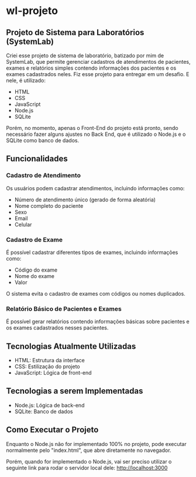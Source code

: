 # wl-projeto

## Projeto de Sistema para Laboratórios (SystemLab)

Criei esse projeto de sistema de laboratório, batizado por mim de SystemLab, que permite gerenciar cadastros de atendimentos de pacientes, exames e relatórios simples contendo informações dos pacientes e os exames cadastrados neles. Fiz esse projeto para entregar em um desafio. E nele, é utilizado:

- HTML
- CSS
- JavaScript
- Node.js
- SQLite

Porém, no momento, apenas o Front-End do projeto está pronto, sendo necessário fazer alguns ajustes no Back End, que é utilizado o Node.js e o SQLite como banco de dados.

## Funcionalidades

### Cadastro de Atendimento

Os usuários podem cadastrar atendimentos, incluindo informações como:

- Número de atendimento único (gerado de forma aleatória)
- Nome completo do paciente
- Sexo
- Email
- Celular

### Cadastro de Exame

É possível cadastrar diferentes tipos de exames, incluindo informações como:

- Código do exame
- Nome do exame
- Valor

O sistema evita o cadastro de exames com códigos ou nomes duplicados.

### Relatório Básico de Pacientes e Exames

É possível gerar relatórios contendo informações básicas sobre pacientes e os exames cadastrados nesses pacientes.

## Tecnologias Atualmente Utilizadas

- HTML: Estrutura da interface
- CSS: Estilização do projeto
- JavaScript: Lógica de front-end

## Tecnologias a serem Implementadas

- Node.js: Lógica de back-end
- SQLite: Banco de dados

## Como Executar o Projeto

Enquanto o Node.js não for implementado 100% no projeto, pode executar normalmente pelo "index.html", que abre diretamente no navegador.

Porém, quando for implementado o Node.js, vai ser preciso utilizar o seguinte link para rodar o servidor local dele: [http://localhost:3000](http://localhost:3000)
